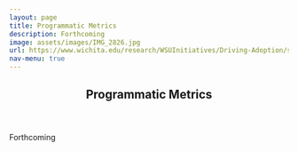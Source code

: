 ```yaml
---
layout: page
title: Programmatic Metrics
description: Forthcoming
image: assets/images/IMG_2826.jpg
url: https://www.wichita.edu/research/WSUInitiatives/Driving-Adoption/smart-manufacturing-home.php#
nav-menu: true
---
```


<!-- Main -->
<div id="main" class="alt">

<!-- One -->
<section id="one">
	<div class="inner">
		<header class="major">
			<h1>Programmatic Metrics</h1>
		</header>

<!-- Content -->
<!-- <h2 id="content">Sample Content</h2> -->
<p>Forthcoming</p>
